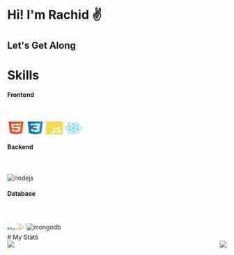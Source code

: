 # Hi! I'm Rachid :v:
## Let's Get Along 
# Skills
<div>
    <h4>Frontend</h4>
    <br></br>
    <img align="center" alt="HTML" height="30" width="40" src="https://raw.githubusercontent.com/devicons/devicon/master/icons/html5/html5-original.svg">
    <img align="center" alt="CSS" height="30" width="40" src="https://raw.githubusercontent.com/devicons/devicon/master/icons/css3/css3-original.svg">
    <img align="center" alt="Js" height="30" width="40" src="https://raw.githubusercontent.com/devicons/devicon/master/icons/javascript/javascript-plain.svg">
    <img align="center" alt="React" height="30" width="40" src="https://raw.githubusercontent.com/devicons/devicon/master/icons/react/react-original.svg">
    <h4>Backend</h4>
    <br></br>
    <img align="center" alt="nodejs" height="30" width="40" src="https://cdn.worldvectorlogo.com/logos/nodejs-icon.svg">
    <h4>Database</h4>
    <br></br>
    <img align="center" alt="mysql" height="30" width="40" src="https://raw.githubusercontent.com/devicons/devicon/master/icons/mysql/mysql-original-wordmark.svg">
    <img align="center" alt="mongodb" height="30" width="40" src="https://github.com/mongodb/mongo/blob/master/docs/leaf.svg">
</div>
# My Stats
<div>
  <a href="https://github.com/rachidb5">
  <img height="165em" src="https://github-readme-stats.vercel.app/api?username=rachidb5&show_icons=true&theme=react&include_all_commits=true&count_private=true"/>
  <img height="165em" align="right" src="https://github-readme-stats.vercel.app/api/top-langs/?username=rachidb5&layout=compact&langs_count=16&theme=react"/>
</div>

